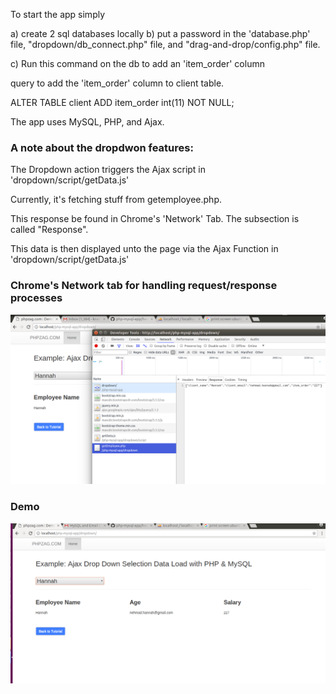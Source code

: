 To start the app simply 

a) create 2 sql databases locally
b) put a password in the 'database.php' file, "dropdown/db_connect.php" file, and "drag-and-drop/config.php" file.

c) Run this command on the db to add an 'item_order' column

query to add the 'item_order' column to client table.

ALTER TABLE client ADD item_order int(11) NOT NULL; 

The app uses MySQL, PHP, and Ajax.

<h3>A note about the dropdwon features:</h3>

The Dropdown action triggers the Ajax script in 'dropdown/script/getData.js'

Currently, it's fetching stuff from getemployee.php.

This response be found in Chrome's 'Network' Tab. The subsection is called "Response".

This data is then displayed unto the page via the Ajax Function in 'dropdown/script/getData.js'

<h3>Chrome's Network tab for handling request/response processes</h3>

<img src="network-tab.png">

<h3>Demo</h3>

<img src="dropdown.png">